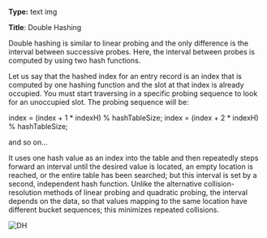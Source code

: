 **Type:** text img

**Title**: Double Hashing

Double hashing is similar to linear probing and the only difference is the interval between successive probes. Here, the interval between probes is computed by using two hash functions.

Let us say that the hashed index for an entry record is an index that is computed by one hashing function and the slot at that index is already occupied. You must start traversing in a specific probing sequence to look for an unoccupied slot. The probing sequence will be:

index = (index + 1 * indexH) % hashTableSize;
index = (index + 2 * indexH) % hashTableSize;

and so on…

It uses one hash value as an index into the table and then repeatedly steps forward an interval until the desired value is located, an empty location is reached, or the entire table has been searched; but this interval is set by a second, independent hash function. Unlike the alternative collision-resolution methods of linear probing and quadratic probing, the interval depends on the data, so that values mapping to the same location have different bucket sequences; this minimizes repeated collisions.

![DH](https://courses.cs.washington.edu/courses/cse326/00wi/handouts/lecture16/img025.gif)